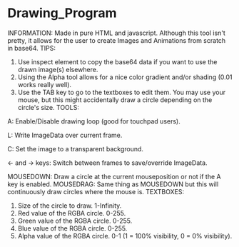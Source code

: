 # Drawing_Program
INFORMATION:
Made in pure HTML and javascript.
Although this tool isn't pretty, it allows for the user to create Images and Animations from scratch in base64.
TIPS:
1. Use inspect element to copy the base64 data if you want to use the drawn image(s) elsewhere.
2. Using the Alpha tool allows for a nice color gradient and/or shading (0.01 works really well).
3. Use the TAB key to go to the textboxes to edit them. You may use your mouse, but this might accidentally draw a circle depending on the circle's size.
TOOLS:

A: Enable/Disable drawing loop (good for touchpad users).

L: Write ImageData over current frame.

C: Set the image to a transparent background.

<- and -> keys: Switch between frames to save/override ImageData.

MOUSEDOWN: Draw a circle at the current mouseposition or not if the A key is enabled.
MOUSEDRAG: Same thing as MOUSEDOWN but this will continuously draw circles where the mouse is.
TEXTBOXES:
1. Size of the circle to draw. 1-Infinity.
2. Red value of the RGBA circle. 0-255.
3. Green value of the RGBA circle. 0-255.
4. Blue value of the RGBA circle. 0-255.
5. Alpha value of the RGBA circle. 0-1 (1 = 100% visibility, 0 = 0% visibility).
